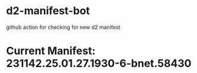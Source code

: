 # d2-manifest-bot
github action for checking for new d2 manifest

# Current Manifest: 231142.25.01.27.1930-6-bnet.58430